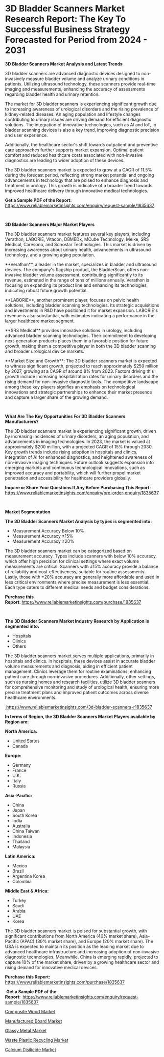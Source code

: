 <p><h1>3D Bladder Scanners Market Research Report: The Key To Successful Business Strategy Forecasted for Period from 2024 - 2031</h1></p><p><strong>3D Bladder Scanners Market Analysis and Latest Trends</strong></p>
<p><p>3D bladder scanners are advanced diagnostic devices designed to non-invasively measure bladder volume and analyze urinary conditions in patients. Utilizing ultrasound technology, these scanners provide real-time imaging and measurements, enhancing the accuracy of assessments regarding bladder health and urinary retention.</p><p>The market for 3D bladder scanners is experiencing significant growth due to increasing awareness of urological disorders and the rising prevalence of kidney-related diseases. An aging population and lifestyle changes contributing to urinary issues are driving demand for efficient diagnostic solutions. The integration of innovative technologies, such as AI and IoT, in bladder scanning devices is also a key trend, improving diagnostic precision and user experience.</p><p>Additionally, the healthcare sector's shift towards outpatient and preventive care approaches further supports market expansion. Optimal patient comfort and reduced healthcare costs associated with non-invasive diagnostics are leading to wider adoption of these devices.</p><p>The 3D bladder scanners market is expected to grow at a CAGR of 11.5% during the forecast period, reflecting strong market potential and ongoing advancements in technology that are poised to enhance diagnosis and treatment in urology. This growth is indicative of a broader trend towards improved healthcare delivery through innovative medical technologies.</p></p>
<p><strong>Get a Sample PDF of the Report:&nbsp;</strong> <a href="https://www.reliablemarketinsights.com/enquiry/request-sample/1835637?utm_campaign=1622&utm_medium=2&utm_source=Github&utm_content=ia&utm_term=16102024&utm_id=3d-bladder-scanners">https://www.reliablemarketinsights.com/enquiry/request-sample/1835637</a></p>
<p>&nbsp;</p>
<p><strong>3D Bladder Scanners Major Market Players</strong></p>
<p><p>The 3D bladder scanners market features several key players, including Verathon, LABORIE, Vitacon, DBMEDx, MCube Technology, Meike, SRS Medical, Caresono, and Sonostar Technologies. This market is driven by increasing awareness about urinary health, advancements in ultrasound technology, and a growing aging population.</p><p>**Verathon**, a leader in the market, specializes in bladder and ultrasound devices. The company's flagship product, the BladderScan, offers non-invasive bladder volume assessment, contributing significantly to its revenue, estimated in the range of tens of millions annually. Verathon is focusing on expanding its product line and enhancing its technologies, indicating robust future growth potential.</p><p>**LABORIE**, another prominent player, focuses on pelvic health solutions, including bladder scanning technologies. Its strategic acquisitions and investments in R&D have positioned it for market expansion. LABORIE's revenue is also substantial, with estimates indicating a performance in the larger healthcare market segment.</p><p>**SRS Medical** provides innovative solutions in urology, including advanced bladder scanning technologies. Their commitment to developing next-generation products places them in a favorable position for future growth, making them a competitive player in both the 3D bladder scanning and broader urological device markets.</p><p>**Market Size and Growth**: The 3D bladder scanners market is expected to witness significant growth, projected to reach approximately $250 million by 2027, growing at a CAGR of around 8% from 2023. Factors driving this growth include increasing hospitalization rates for urinary disorders and the rising demand for non-invasive diagnostic tools. The competitive landscape among these key players signifies an emphasis on technological innovations and strategic partnerships to enhance their market presence and capture a larger share of the growing demand.</p></p>
<p>&nbsp;</p>
<p><strong>What Are The Key Opportunities For 3D Bladder Scanners Manufacturers?</strong></p>
<p><p>The 3D bladder scanners market is experiencing significant growth, driven by increasing incidences of urinary disorders, an aging population, and advancements in imaging technologies. In 2023, the market is valued at approximately $200 million, with a projected CAGR of 15% through 2030. Key growth trends include rising adoption in hospitals and clinics, integration of AI for enhanced diagnostics, and heightened awareness of non-invasive imaging techniques. Future outlook suggests expansion into emerging markets and continuous technological innovations, such as improved accuracy and portability, which will further propel market penetration and accessibility for healthcare providers globally.</p></p>
<p><strong>Inquire or Share Your Questions If Any Before Purchasing This Report:</strong> <a href="https://www.reliablemarketinsights.com/enquiry/pre-order-enquiry/1835637?utm_campaign=1622&utm_medium=2&utm_source=Github&utm_content=ia&utm_term=16102024&utm_id=3d-bladder-scanners">https://www.reliablemarketinsights.com/enquiry/pre-order-enquiry/1835637</a></p>
<p>&nbsp;</p>
<p><strong>Market Segmentation</strong></p>
<p><strong>The 3D Bladder Scanners Market Analysis by types is segmented into:</strong></p>
<p><ul><li>Measurement Accuracy Below 10%</li><li>Measurement Accuracy ±15%</li><li>Measurement Accuracy ±20%</li></ul></p>
<p><p>The 3D bladder scanners market can be categorized based on measurement accuracy. Types include scanners with below 10% accuracy, which offer high precision for clinical settings where exact volume measurements are critical. Scanners with ±15% accuracy provide a balance of reliability and cost-effectiveness, suitable for routine assessments. Lastly, those with ±20% accuracy are generally more affordable and used in less critical environments where precise measurement is less essential. Each type caters to different medical needs and budget considerations.</p></p>
<p><strong>Purchase this Report:&nbsp;</strong><a href="https://www.reliablemarketinsights.com/purchase/1835637?utm_campaign=1622&utm_medium=2&utm_source=Github&utm_content=ia&utm_term=16102024&utm_id=3d-bladder-scanners">https://www.reliablemarketinsights.com/purchase/1835637</a></p>
<p>&nbsp;</p>
<p><strong>The 3D Bladder Scanners Market Industry Research by Application is segmented into:</strong></p>
<p><ul><li>Hospitals</li><li>Clinics</li><li>Others</li></ul></p>
<p><p>The 3D bladder scanners market serves multiple applications, primarily in hospitals and clinics. In hospitals, these devices assist in accurate bladder volume measurements and diagnosis, aiding in efficient patient management. Clinics leverage them for routine examinations, enhancing patient care through non-invasive procedures. Additionally, other settings, such as nursing homes and research facilities, utilize 3D bladder scanners for comprehensive monitoring and study of urological health, ensuring more precise treatment plans and improved patient outcomes across diverse healthcare environments.</p></p>
<p><a href="https://www.reliablemarketinsights.com/3d-bladder-scanners-r1835637?utm_campaign=1622&utm_medium=2&utm_source=Github&utm_content=ia&utm_term=16102024&utm_id=3d-bladder-scanners">&nbsp;https://www.reliablemarketinsights.com/3d-bladder-scanners-r1835637</a></p>
<p><strong>In terms of Region, the 3D Bladder Scanners Market Players available by Region are:</strong></p>
<p>
    <p> <strong> North America: </strong>
        <ul>
            <li>United States</li>
            <li>Canada</li>
        </ul>
        </p> 
    <p> <strong> Europe: </strong>
        <ul>
            <li>Germany</li>
            <li>France</li>
            <li>U.K.</li>
            <li>Italy</li>
            <li>Russia</li>
        </ul>
        </p> 
    <p> <strong> Asia-Pacific: </strong>
        <ul>
            <li>China</li>
            <li>Japan</li>
            <li>South Korea</li>
            <li>India</li>
            <li>Australia</li>
            <li>China Taiwan</li>
            <li>Indonesia</li>
            <li>Thailand</li>
            <li>Malaysia</li>
        </ul>
        </p> 
    <p> <strong> Latin America: </strong>
        <ul>
            <li>Mexico</li>
            <li>Brazil</li>
            <li>Argentina Korea</li>
            <li>Colombia</li>
        </ul>
        </p> 
    <p> <strong> Middle East & Africa: </strong>
        <ul>
            <li>Turkey</li>
            <li>Saudi</li>
            <li>Arabia</li>
            <li>UAE</li>
            <li>Korea</li>
        </ul>
    </p>
    </p>
<p><p>The 3D bladder scanners market is poised for substantial growth, with significant contributions from North America (40% market share), Asia-Pacific (APAC) (30% market share), and Europe (20% market share). The USA is expected to maintain its position as the leading market due to advanced healthcare infrastructure and increasing adoption of non-invasive diagnostic technologies. Meanwhile, China is emerging rapidly, projected to capture 10% of the market share, driven by a growing healthcare sector and rising demand for innovative medical devices.</p></p>
<p><strong>Purchase this Report: </strong><a href="https://www.reliablemarketinsights.com/purchase/1835637?utm_campaign=1622&utm_medium=2&utm_source=Github&utm_content=ia&utm_term=16102024&utm_id=3d-bladder-scanners">https://www.reliablemarketinsights.com/purchase/1835637</a></p>
<p>&nbsp;<strong>Get a Sample PDF of the Report:&nbsp;&nbsp;</strong><a href="https://www.reliablemarketinsights.com/enquiry/request-sample/1835637?utm_campaign=1622&utm_medium=2&utm_source=Github&utm_content=ia&utm_term=16102024&utm_id=3d-bladder-scanners">https://www.reliablemarketinsights.com/enquiry/request-sample/1835637</a></p>
<p><strong></strong></p>
<p><p><a href="https://www.linkedin.com/pulse/composite-wood-market-forecast-global-trends-analysis-from-2024-15nyf?utm_campaign=1622&utm_medium=2&utm_source=Github&utm_content=ia&utm_term=16102024&utm_id=3d-bladder-scanners">Composite Wood Market</a></p><p><a href="https://www.linkedin.com/pulse/manufactured-board-industry-sector-new-technologies-nfdtf?utm_campaign=1622&utm_medium=2&utm_source=Github&utm_content=ia&utm_term=16102024&utm_id=3d-bladder-scanners">Manufactured Board Market</a></p><p><a href="https://www.linkedin.com/pulse/booming-glassy-metal-market-sector-analysis-growth-projections-xugvc?utm_campaign=1622&utm_medium=2&utm_source=Github&utm_content=ia&utm_term=16102024&utm_id=3d-bladder-scanners">Glassy Metal Market</a></p><p><a href="https://www.linkedin.com/pulse/waste-plastic-recycling-market-refracting-trends-consumer-behaviors-xcurc?utm_campaign=1622&utm_medium=2&utm_source=Github&utm_content=ia&utm_term=16102024&utm_id=3d-bladder-scanners">Waste Plastic Recycling Market</a></p><p><a href="https://www.linkedin.com/pulse/calcium-disilicide-market-pulse-78-expansion-blueprint-lk9xf?utm_campaign=1622&utm_medium=2&utm_source=Github&utm_content=ia&utm_term=16102024&utm_id=3d-bladder-scanners">Calcium Disilicide Market</a></p></p>